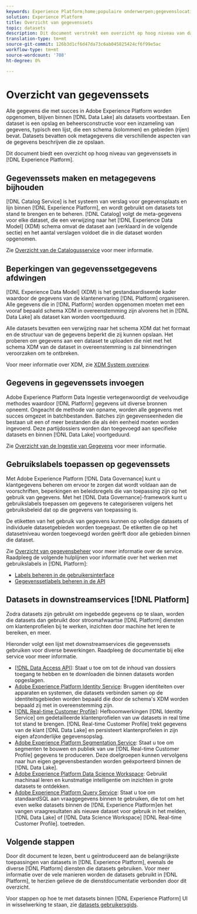 ```yaml
---
keywords: Experience Platform;home;populaire onderwerpen;gegevenslocatie;Gegevenslocatie;Gegevensbeheer;gegevensbeheer;Lineaire;lengte;gegevenstype;gegevenstypen;Gegevenstypen;Gegevenstype
solution: Experience Platform
title: Overzicht van gegevenssets
topic: datasets
description: Dit document verstrekt een overzicht op hoog niveau van datasets in Experience Platform.
translation-type: tm+mt
source-git-commit: 126b3d1cf6d47da73c6ab045825424cf6f99e5ac
workflow-type: tm+mt
source-wordcount: '708'
ht-degree: 0%

---
```



# Overzicht van gegevenssets

Alle gegevens die met succes in Adobe Experience Platform worden opgenomen, blijven binnen [!DNL Data Lake] als datasets voortbestaan. Een dataset is een opslag en beheersconstructie voor een inzameling van gegevens, typisch een lijst, die een schema (kolommen) en gebieden (rijen) bevat. Datasets bevatten ook metagegevens die verschillende aspecten van de gegevens beschrijven die ze opslaan.

Dit document biedt een overzicht op hoog niveau van gegevenssets in [!DNL Experience Platform].

## Gegevenssets maken en metagegevens bijhouden

[!DNL Catalog Service] is het systeem van verslag voor gegevensplaats en lijn binnen  [!DNL Experience Platform], en wordt gebruikt om datasets tot stand te brengen en te beheren. [!DNL Catalog] volgt de meta-gegevens voor elke dataset, die een verwijzing naar het  [!DNL Experience Data Model] (XDM) schema omvat de dataset aan (verklaard in de volgende sectie) en het aantal verslagen voldoet die in die dataset worden opgenomen.

Zie [Overzicht van de Catalogusservice](../home.md) voor meer informatie.

## Beperkingen van gegevenssetgegevens afdwingen

[!DNL Experience Data Model] (XDM) is het gestandaardiseerde kader waardoor de gegevens van de klantenervaring  [!DNL Platform] organiseren. Alle gegevens die in [!DNL Platform] worden opgenomen moeten met een vooraf bepaald schema XDM in overeenstemming zijn alvorens het in [!DNL Data Lake] als dataset kan worden voortgeduurd.

Alle datasets bevatten een verwijzing naar het schema XDM dat het formaat en de structuur van de gegevens beperkt die zij kunnen opslaan. Het proberen om gegevens aan een dataset te uploaden die niet met het schema XDM van de dataset in overeenstemming is zal binnendringen veroorzaken om te ontbreken.

Voor meer informatie over XDM, zie [XDM System overview](../../xdm/home.md).

## Gegevens in gegevenssets invoegen

Adobe Experience Platform Data Ingestie vertegenwoordigt de veelvoudige methodes waardoor [!DNL Platform] gegevens uit diverse bronnen opneemt. Ongeacht de methode van opname, worden alle gegevens met succes omgezet in batchbestanden. Batches zijn gegevenseenheden die bestaan uit een of meer bestanden die als één eenheid moeten worden ingevoerd. Deze partijdossiers worden dan toegevoegd aan specifieke datasets en binnen [!DNL Data Lake] voortgeduurd.

Zie [Overzicht van de Ingestie van Gegevens](../../ingestion/home.md) voor meer informatie.

## Gebruikslabels toepassen op gegevenssets

Met Adobe Experience Platform [!DNL Data Governance] kunt u klantgegevens beheren om ervoor te zorgen dat wordt voldaan aan de voorschriften, beperkingen en beleidsregels die van toepassing zijn op het gebruik van gegevens. Met het [!DNL Data Governance]-framework kunt u gebruikslabels toepassen om gegevens te categoriseren volgens het gebruiksbeleid dat op die gegevens van toepassing is.

De etiketten van het gebruik van gegevens kunnen op volledige datasets of individuele datasetgebieden worden toegepast. De etiketten die op het datasetniveau worden toegevoegd worden geërft door alle gebieden binnen die dataset.

Zie [Overzicht van gegevensbeheer](../../data-governance/home.md) voor meer informatie over de service. Raadpleeg de volgende hulplijnen voor informatie over het werken met gebruikslabels in [!DNL Platform]:

* [Labels beheren in de gebruikersinterface](../../data-governance/labels/user-guide.md)
* [Gegevenssetlabels beheren in de API](../../data-governance/labels/dataset-api.md)

## Datasets in downstreamservices [!DNL Platform]

Zodra datasets zijn gebruikt om ingebedde gegevens op te slaan, worden die datasets dan gebruikt door stroomafwaartse [!DNL Platform] diensten om klantenprofielen bij te werken, inzichten door machine het leren te bereiken, en meer.

Hieronder volgt een lijst met downstreamservices die gegevenssets gebruiken voor diverse bewerkingen. Raadpleeg de documentatie bij elke service voor meer informatie.

* [[!DNL Data Access API]](../../data-access/home.md): Staat u toe om tot de inhoud van dossiers toegang te hebben en te downloaden die binnen datasets worden opgeslagen.
* [Adobe Experience Platform Identity Service](../../identity-service/home.md): Bruggen identiteiten over apparaten en systemen, die datasets verbinden samen op de identiteitsgebieden worden bepaald die door de schema&#39;s XDM worden bepaald zij met in overeenstemming zijn.
* [[!DNL Real-time Customer Profile]](../../profile/home.md): Hefboomwerkingen  [!DNL Identity Service] om gedetailleerde klantenprofielen van uw datasets in real time tot stand te brengen. [!DNL Real-time Customer Profile] trekt gegevens van de klant  [!DNL Data Lake] en persisteert klantenprofielen in zijn eigen afzonderlijke gegevensopslag.
* [Adobe Experience Platform Segmentation Service](../../segmentation/home.md): Staat u toe om segmenten te bouwen en publiek van uw  [!DNL Real-time Customer Profile] gegevens te produceren. Deze doelgroepen kunnen vervolgens naar hun eigen gegevensbestanden worden geëxporteerd binnen de [!DNL Data Lake].
* [Adobe Experience Platform Data Science Workspace](../../data-science-workspace/home.md): Gebruikt machinaal leren en kunstmatige intelligentie om inzichten in grote datasets te ontdekken.
* [Adobe Experience Platform Query Service](../../query-service/home.md): Staat u toe om standaardSQL aan vraaggegevens binnen te gebruiken, die tot om het even welke datasets binnen de  [!DNL Experience Platform]en het vangen vraagresultaten als nieuwe dataset voor gebruik in het melden,  [!DNL Data Lake] of  [!DNL Data Science Workspace]  [!DNL Real-time Customer Profile]. toetreden.

## Volgende stappen

Door dit document te lezen, bent u geïntroduceerd aan de belangrijkste toepassingen van datasets in [!DNL Experience Platform], evenals de diverse [!DNL Platform] diensten die datasets gebruiken. Voor meer informatie over de vele manieren worden de datasets gebruikt in [!DNL Platform], te herzien gelieve de de dienstdocumentatie verbonden door dit overzicht.

Voor stappen op hoe te met datasets binnen [!DNL Experience Platform] UI in wisselwerking te staan, zie [datasets gebruikersgids](user-guide.md).